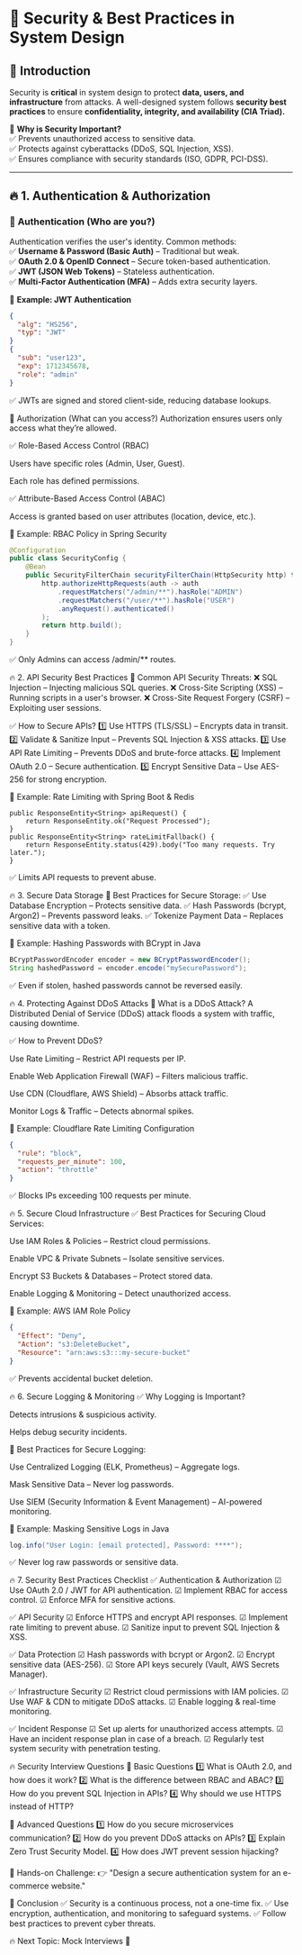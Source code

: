 # 🔐 **Security & Best Practices in System Design**  

## 🚀 **Introduction**  

Security is **critical** in system design to protect **data, users, and infrastructure** from attacks. A well-designed system follows **security best practices** to ensure **confidentiality, integrity, and availability (CIA Triad).**  

📌 **Why is Security Important?**  
✅ Prevents unauthorized access to sensitive data.  
✅ Protects against cyberattacks (DDoS, SQL Injection, XSS).  
✅ Ensures compliance with security standards (ISO, GDPR, PCI-DSS).  

---

## 🔥 **1. Authentication & Authorization**  

### 📌 **Authentication (Who are you?)**  
Authentication verifies the user's identity. Common methods:  
✅ **Username & Password (Basic Auth)** – Traditional but weak.  
✅ **OAuth 2.0 & OpenID Connect** – Secure token-based authentication.  
✅ **JWT (JSON Web Tokens)** – Stateless authentication.  
✅ **Multi-Factor Authentication (MFA)** – Adds extra security layers.  

📌 **Example: JWT Authentication**  
```json
{
  "alg": "HS256",
  "typ": "JWT"
}
{
  "sub": "user123",
  "exp": 1712345678,
  "role": "admin"
}
```
✅ JWTs are signed and stored client-side, reducing database lookups.

📌 Authorization (What can you access?)
Authorization ensures users only access what they’re allowed.

✅ Role-Based Access Control (RBAC)

Users have specific roles (Admin, User, Guest).

Each role has defined permissions.

✅ Attribute-Based Access Control (ABAC)

Access is granted based on user attributes (location, device, etc.).

📌 Example: RBAC Policy in Spring Security

```java
@Configuration
public class SecurityConfig {
    @Bean
    public SecurityFilterChain securityFilterChain(HttpSecurity http) throws Exception {
        http.authorizeHttpRequests(auth -> auth
            .requestMatchers("/admin/**").hasRole("ADMIN")
            .requestMatchers("/user/**").hasRole("USER")
            .anyRequest().authenticated()
        );
        return http.build();
    }
}
```
✅ Only Admins can access /admin/** routes.

🔥 2. API Security Best Practices
📌 Common API Security Threats:
❌ SQL Injection – Injecting malicious SQL queries.
❌ Cross-Site Scripting (XSS) – Running scripts in a user's browser.
❌ Cross-Site Request Forgery (CSRF) – Exploiting user sessions.

✅ How to Secure APIs?
1️⃣ Use HTTPS (TLS/SSL) – Encrypts data in transit.
2️⃣ Validate & Sanitize Input – Prevents SQL Injection & XSS attacks.
3️⃣ Use API Rate Limiting – Prevents DDoS and brute-force attacks.
4️⃣ Implement OAuth 2.0 – Secure authentication.
5️⃣ Encrypt Sensitive Data – Use AES-256 for strong encryption.

📌 Example: Rate Limiting with Spring Boot & Redis

```java@RateLimiter(name = "default", fallbackMethod = "rateLimitFallback")
public ResponseEntity<String> apiRequest() {
    return ResponseEntity.ok("Request Processed");
}
public ResponseEntity<String> rateLimitFallback() {
    return ResponseEntity.status(429).body("Too many requests. Try later.");
}
```
✅ Limits API requests to prevent abuse.

🔥 3. Secure Data Storage
📌 Best Practices for Secure Storage:
✅ Use Database Encryption – Protects sensitive data.
✅ Hash Passwords (bcrypt, Argon2) – Prevents password leaks.
✅ Tokenize Payment Data – Replaces sensitive data with a token.

📌 Example: Hashing Passwords with BCrypt in Java

```java
BCryptPasswordEncoder encoder = new BCryptPasswordEncoder();
String hashedPassword = encoder.encode("mySecurePassword");
```
✅ Even if stolen, hashed passwords cannot be reversed easily.

🔥 4. Protecting Against DDoS Attacks
📌 What is a DDoS Attack?
A Distributed Denial of Service (DDoS) attack floods a system with traffic, causing downtime.

✅ How to Prevent DDoS?

Use Rate Limiting – Restrict API requests per IP.

Enable Web Application Firewall (WAF) – Filters malicious traffic.

Use CDN (Cloudflare, AWS Shield) – Absorbs attack traffic.

Monitor Logs & Traffic – Detects abnormal spikes.

📌 Example: Cloudflare Rate Limiting Configuration
```json
{
  "rule": "block",
  "requests_per_minute": 100,
  "action": "throttle"
}
```

✅ Blocks IPs exceeding 100 requests per minute.

🔥 5. Secure Cloud Infrastructure
✅ Best Practices for Securing Cloud Services:

Use IAM Roles & Policies – Restrict cloud permissions.

Enable VPC & Private Subnets – Isolate sensitive services.

Encrypt S3 Buckets & Databases – Protect stored data.

Enable Logging & Monitoring – Detect unauthorized access.

📌 Example: AWS IAM Role Policy

```json
{
  "Effect": "Deny",
  "Action": "s3:DeleteBucket",
  "Resource": "arn:aws:s3:::my-secure-bucket"
}
```

✅ Prevents accidental bucket deletion.

🔥 6. Secure Logging & Monitoring
✅ Why Logging is Important?

Detects intrusions & suspicious activity.

Helps debug security incidents.

📌 Best Practices for Secure Logging:

Use Centralized Logging (ELK, Prometheus) – Aggregate logs.

Mask Sensitive Data – Never log passwords.

Use SIEM (Security Information & Event Management) – AI-powered monitoring.

📌 Example: Masking Sensitive Logs in Java

```java
log.info("User Login: [email protected], Password: ****");
```
✅ Never log raw passwords or sensitive data.

🔥 7. Security Best Practices Checklist
✅ Authentication & Authorization
☑ Use OAuth 2.0 / JWT for API authentication.
☑ Implement RBAC for access control.
☑ Enforce MFA for sensitive actions.

✅ API Security
☑ Enforce HTTPS and encrypt API responses.
☑ Implement rate limiting to prevent abuse.
☑ Sanitize input to prevent SQL Injection & XSS.

✅ Data Protection
☑ Hash passwords with bcrypt or Argon2.
☑ Encrypt sensitive data (AES-256).
☑ Store API keys securely (Vault, AWS Secrets Manager).

✅ Infrastructure Security
☑ Restrict cloud permissions with IAM policies.
☑ Use WAF & CDN to mitigate DDoS attacks.
☑ Enable logging & real-time monitoring.

✅ Incident Response
☑ Set up alerts for unauthorized access attempts.
☑ Have an incident response plan in case of a breach.
☑ Regularly test system security with penetration testing.

🔥 Security Interview Questions
📌 Basic Questions
1️⃣ What is OAuth 2.0, and how does it work?
2️⃣ What is the difference between RBAC and ABAC?
3️⃣ How do you prevent SQL Injection in APIs?
4️⃣ Why should we use HTTPS instead of HTTP?

📌 Advanced Questions
1️⃣ How do you secure microservices communication?
2️⃣ How do you prevent DDoS attacks on APIs?
3️⃣ Explain Zero Trust Security Model.
4️⃣ How does JWT prevent session hijacking?

📌 Hands-on Challenge:
👉 "Design a secure authentication system for an e-commerce website."

🎯 Conclusion
✅ Security is a continuous process, not a one-time fix.
✅ Use encryption, authentication, and monitoring to safeguard systems.
✅ Follow best practices to prevent cyber threats.

🔥 Next Topic: Mock Interviews 🚀
